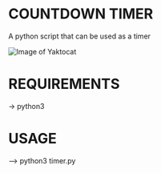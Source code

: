 # COUNTDOWN TIMER

A python script that can be used as a timer

![Image of Yaktocat](https://i.ibb.co/4W9kzzm/rsz-screenshot-9.png)

# REQUIREMENTS
 
 -> python3
 
 
 # USAGE
 
  --> python3 timer.py
 
